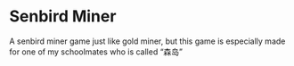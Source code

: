 # Senbird Miner
A senbird miner game just like gold miner, but this game is especially made for one of my schoolmates who is called “森岛”
